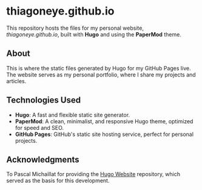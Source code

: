 # thiagoneye.github.io

This repository hosts the files for my personal website, *thiagoneye.github.io*, built with **Hugo** and using the **PaperMod** theme.

## About

This is where the static files generated by Hugo for my GitHub Pages live. The website serves as my personal portfolio, where I share my projects and articles.

## Technologies Used

  * **Hugo**: A fast and flexible static site generator.
  * **PaperMod**: A clean, minimalist, and responsive Hugo theme, optimized for speed and SEO.
  * **GitHub Pages**: GitHub's static site hosting service, perfect for personal projects.

## Acknowledgments

To Pascal Michaillat for providing the [Hugo Website](https://github.com/pmichaillat/hugo-website) repository, which served as the basis for this development.
